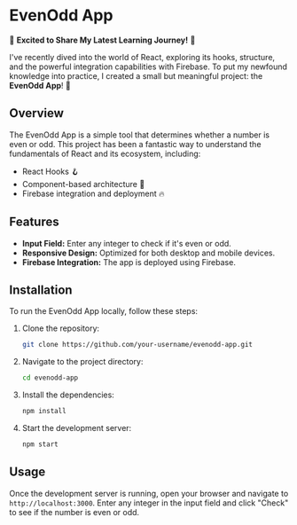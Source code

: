 # EvenOdd App

🚀 **Excited to Share My Latest Learning Journey!** 🚀

I've recently dived into the world of React, exploring its hooks, structure, and the powerful integration capabilities with Firebase. To put my newfound knowledge into practice, I created a small but meaningful project: the **EvenOdd App**! 🎉

## Overview

The EvenOdd App is a simple tool that determines whether a number is even or odd. This project has been a fantastic way to understand the fundamentals of React and its ecosystem, including:
- React Hooks 🪝
- Component-based architecture 🔧
- Firebase integration and deployment 🔥

## Features

- **Input Field:** Enter any integer to check if it's even or odd.
- **Responsive Design:** Optimized for both desktop and mobile devices.
- **Firebase Integration:** The app is deployed using Firebase.

## Installation

To run the EvenOdd App locally, follow these steps:

1. Clone the repository:
    ```bash
    git clone https://github.com/your-username/evenodd-app.git
    ```
2. Navigate to the project directory:
    ```bash
    cd evenodd-app
    ```
3. Install the dependencies:
    ```bash
    npm install
    ```
4. Start the development server:
    ```bash
    npm start
    ```

## Usage

Once the development server is running, open your browser and navigate to `http://localhost:3000`. Enter any integer in the input field and click "Check" to see if the number is even or odd.
